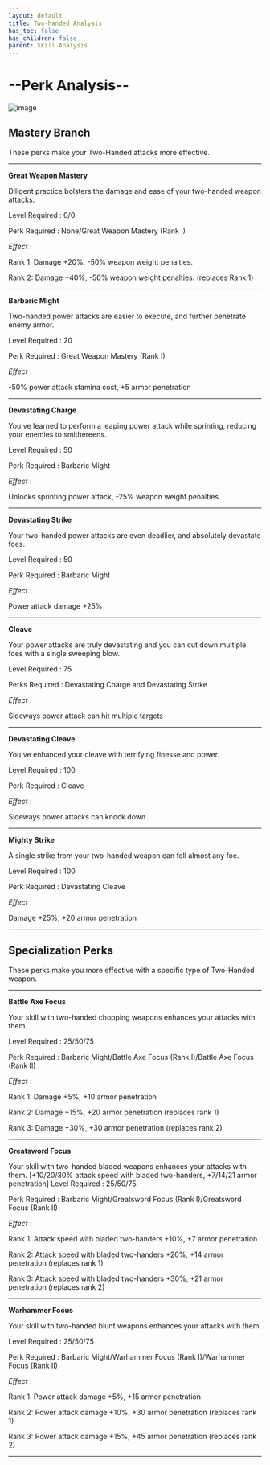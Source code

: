 ```yaml
---
layout: default
title: Two-handed Analysis
has_toc: false
has_children: false
parent: Skill Analysis
---
```


# --Perk Analysis--
![image](https://user-images.githubusercontent.com/26418143/157991809-b89bf86c-9ff8-47a0-b3ba-b266fb9570e2.png)

## Mastery Branch

These perks make your Two-Handed attacks more effective.

---

**Great Weapon Mastery**

Diligent practice bolsters the damage and ease of your two-handed weapon attacks.

Level Required : 0/0

Perk Required : None/Great Weapon Mastery (Rank I)

_Effect_ :

Rank 1: Damage +20%, -50% weapon weight penalties.

Rank 2: Damage +40%, -50% weapon weight penalties. (replaces Rank 1)

---

**Barbaric Might**

Two-handed power attacks are easier to execute, and further penetrate enemy armor.

Level Required : 20

Perk Required : Great Weapon Mastery (Rank I)

_Effect_ :

-50% power attack stamina cost, +5 armor penetration

---

**Devastating Charge**

You've learned to perform a leaping power attack while sprinting, reducing your enemies to smithereens.

Level Required : 50

Perk Required : Barbaric Might

_Effect_ :

Unlocks sprinting power attack, -25% weapon weight penalties

---

**Devastating Strike**

Your two-handed power attacks are even deadlier, and absolutely devastate foes.

Level Required : 50

Perk Required : Barbaric Might

_Effect_ :

Power attack damage +25%

---

**Cleave**

Your power attacks are truly devastating and you can cut down multiple foes with a single sweeping blow. 

Level Required : 75

Perks Required : Devastating Charge and Devastating Strike

_Effect_ :

Sideways power attack can hit multiple targets

---

**Devastating Cleave**

You've enhanced your cleave with terrifying finesse and power. 

Level Required : 100

Perk Required : Cleave

_Effect_ :

Sideways power attacks can knock down

---

**Mighty Strike**

A single strike from your two-handed weapon can fell almost any foe.

Level Required : 100

Perk Required : Devastating Cleave

_Effect_ :

Damage +25%, +20 armor penetration

---

## Specialization Perks

These perks make you more effective with a specific type of Two-Handed weapon.

---

**Battle Axe Focus**

Your skill with two-handed chopping weapons enhances your attacks with them. 

Level Required : 25/50/75

Perk Required : Barbaric Might/Battle Axe Focus (Rank I)/Battle Axe Focus (Rank II)

_Effect_ :

Rank 1: Damage +5%, +10 armor penetration

Rank 2: Damage +15%, +20 armor penetration (replaces rank 1)

Rank 3: Damage +30%, +30 armor penetration  (replaces rank 2)

---

**Greatsword Focus**

Your skill with two-handed bladed weapons enhances your attacks with them. [+10/20/30% attack speed with bladed two-handers, +7/14/21 armor penetration]
Level Required : 25/50/75

Perk Required : Barbaric Might/Greatsword Focus (Rank I)/Greatsword Focus (Rank II)

_Effect_ :

Rank 1: Attack speed with bladed two-handers +10%, +7 armor penetration

Rank 2: Attack speed with bladed two-handers +20%, +14 armor penetration  (replaces rank 1)

Rank 3: Attack speed with bladed two-handers +30%, +21 armor penetration  (replaces rank 2)

---

**Warhammer Focus**

Your skill with two-handed blunt weapons enhances your attacks with them. 

Level Required : 25/50/75

Perk Required : Barbaric Might/Warhammer Focus (Rank I)/Warhammer Focus (Rank II)

_Effect_ :

Rank 1: Power attack damage +5%, +15 armor penetration

Rank 2: Power attack damage +10%, +30 armor penetration  (replaces rank 1)

Rank 3: Power attack damage +15%, +45 armor penetration  (replaces rank 2)

---